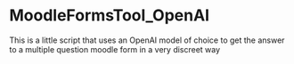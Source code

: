 # MoodleFormsTool_OpenAI
This is a little script that uses an OpenAI model of choice to get the answer to a multiple question moodle form in a very discreet way
